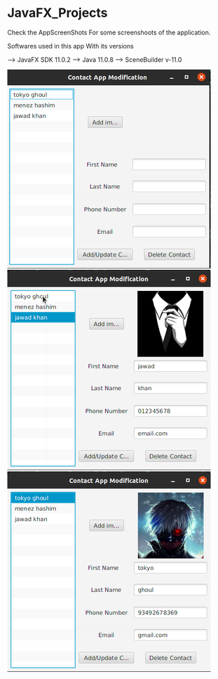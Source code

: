 # JavaFX_Projects

Check the AppScreenShots For some screenshoots of the application.

Softwares used in this app With its versions

--> JavaFX SDK 11.0.2
--> Java 11.0.8 
--> SceneBuilder v-11.0

![alt text](ScreenShots/01.png?raw=true "01") ![alt text](ScreenShots/02.png?raw=true "02")  ![alt text](ScreenShots/03.png?raw=true "03")
